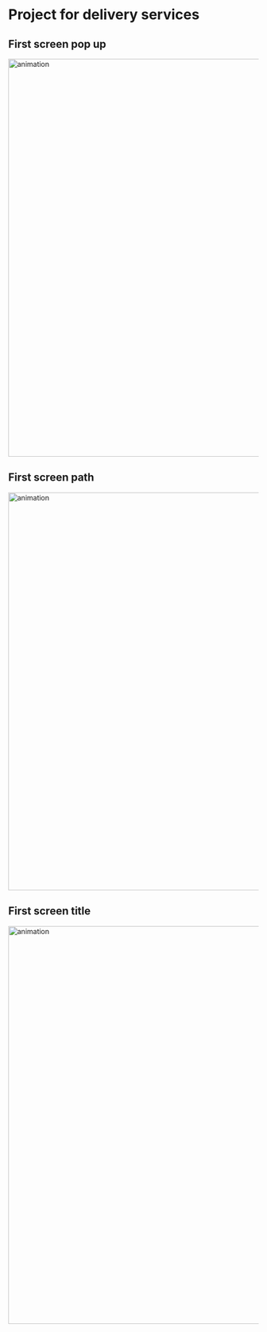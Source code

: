 <h1>Project for delivery services</h1>
<h2>First screen pop up</h2>
<img src='/fsds-first1.gif' width="800" alt='animation'>
<h2>First screen path</h2>
<img src='/fsds-first2.gif' width="800" alt='animation'>
<h2>First screen title</h2>
<img src='/fsds-first3.gif' width="800" alt='animation'>
